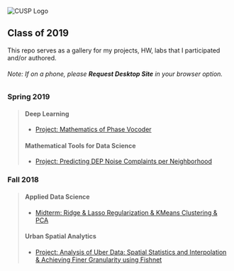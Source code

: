 ![CUSP Logo](http://cusp.nyu.edu/wp-content/uploads/2017/12/PNG-logo-01.png)
<!---
Make sure your links are http, not relative paths
-->
## Class of 2019
This repo serves as a gallery for my projects, HW, labs that I participated and/or authored.

###### Note: If on a phone, please <strong>Request Desktop Site</strong> in your browser option.
### Spring 2019
> #### Deep Learning 
> * [Project: Mathematics of Phase Vocoder](https://github.com/sunghoonyang/gallery-in-jupyter/blob/master/spring19/deep_learning/predicting_noise_complaints.ipynb)
> #### Mathematical Tools for Data Science
> * [Project: Predicting DEP Noise Complaints per Neighborhood](https://github.com/sunghoonyang/gallery-in-jupyter/blob/master/spring19/math_tools_for_ds/Phase_Shifting.ipynb)
### Fall 2018
> #### Applied Data Science   
> * [Midterm: Ridge & Lasso Regularization & KMeans Clustering & PCA](https://github.com/sunghoonyang/gallery-in-jupyter/blob/master/fall18/applied_data_science/midterm/shy256_mt1_20181114.ipynb)
> #### Urban Spatial Analytics 
> * [Project: Analysis of Uber Data: Spatial Statistics and Interpolation & Achieving Finer Granularity using Fishnet](https://github.com/sunghoonyang/gallery-in-jupyter/blob/master/fall18/usa/proj2/project2.pdf)

